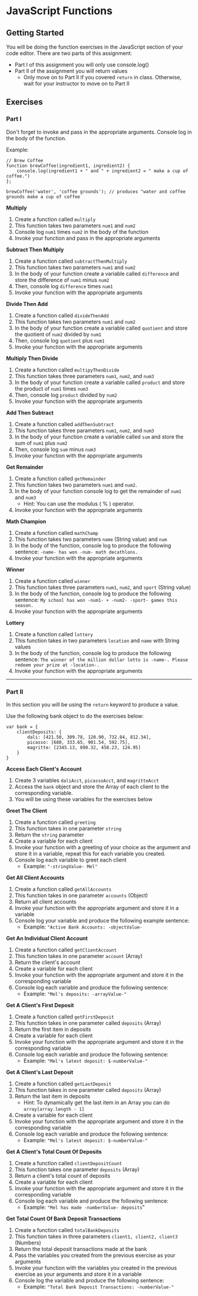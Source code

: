 # JavaScript Functions

## Getting Started

You will be doing the function exercises in the JavaScript section of your code editor. There are two parts of this assignment:

* Part I of this assignment you will only use console.log()
* Part II of the assignment you will return values
  * Only move on to Part II if you covered `return` in class. Otherwise, wait for your instructor to move on to Part II

## Exercises

### Part I

Don't forget to invoke and pass in the appropriate arguments. Console log in the body of the function.

Example:

```
// Brew Coffee
function brewCoffee(ingredient1, ingredient2) {
    console.log(ingredient1 + " and " + ingredient2 = " make a cup of coffee.")
};

brewCoffee('water', 'coffee grounds'); // produces "water and coffee grounds make a cup of coffee
```

**Multiply**

1.  Create a function called `multiply`
2.  This function takes two parameters `num1` and `num2`
3.  Console log `num1` times `num2` in the body of the function
4.  Invoke your function and pass in the appropriate arguments

**Subtract Then Multiply**

1.  Create a function called `subtractThenMultiply`
2.  This function takes two parameters `num1` and `num2`
3.  In the body of your function create a variable called `difference` and store the difference of `num1` minus `num2`
4.  Then, console log `difference` times `num1`
5.  Invoke your function with the appropriate arguments

**Divide Then Add**

1.  Create a function called `divideThenAdd`
2.  This function takes two parameters `num1` and `num2`
3.  In the body of your function create a variable called `quotient` and store the quotient of `num2` divided by `num1`
4.  Then, console log `quotient` plus `num1`
5.  Invoke your function with the appropriate arguments

**Multiply Then Divide**

1.  Create a function called `multipyThenDivide`
2.  This function takes three parameters `num1`, `num2`, and `num3`
3.  In the body of your function create a variable called `product` and store the product of `num1` times `num3`
4.  Then, console log `product` divided by `num2`
5.  Invoke your function with the appropriate arguments

**Add Then Subtract**

1.  Create a function called `addThenSubtract`
2.  This function takes three parameters `num1`, `num2`, and `num3`
3.  In the body of your function create a variable called `sum` and store the sum of `num1` plus `num2`
4.  Then, console log `sum` minus `num3`
5.  Invoke your function with the appropriate arguments

**Get Remainder**

1.  Create a function called `getRemainder`
2.  This function takes two parameters `num1` and `num2`.
3.  In the body of your function console log to get the remainder of `num1` and `num3`
    * Hint: You can use the modulus ( % ) operator.
4.  Invoke your function with the appropriate arguments

**Math Champion**

1.  Create a function called `mathChamp`
2.  This function takes two parameters `name` (String value) and `num`
3.  In the body of the function, console log to produce the following sentence: `-name- has won -num- math decathlons.`
4.  Invoke your function with the appropriate arguments

**Winner**

1.  Create a function called `winner`
2.  This function takes three parameters `num1`, `num2`, and `sport` (String value)
3.  In the body of the function, console log to produce the following sentence: `My school has won -num1- + -num2- -sport- games this season.`
4.  Invoke your function with the appropriate arguments

**Lottery**

1.  Create a function called `lottery`
2.  This function takes in two parameters `location` and `name` with String values
3.  In the body of the function, console log to produce the following sentence: `The winner of the million dollar lotto is -name-. Please redeem your prize at -location-.`
4.  Invoke your function with the appropriate arguments

---

### Part II

In this section you will be using the `return` keyword to produce a value.

Use the following bank object to do the exercises below:

```
var bank = {
    clientDeposits: {
        dali: [421.50, 309.78, 120.90, 732.84, 812.34],
        picasso: [680, 333.65, 901.54, 592.75],
        magritte: [2345.13, 890.32, 458.23, 124.95]
    }
}
```

**Access Each Client's Account**

1.  Create 3 variables `daliAcct`, `picassoAcct`, and `magritteAcct`
2.  Access the `bank` object and store the Array of each client to the corresponding variable.
3.  You will be using these variables for the exercises below

**Greet The Client**

1.  Create a function called `greeting`
2.  This function takes in one parameter `string`
3.  Return the `string` parameter
4.  Create a variable for each client
5.  Invoke your function with a greeting of your choice as the argument and store it in a variable, repeat this for each variable you created.
6.  Console log each variable to greet each client
    * Example: `"-stringValue- Mel"`

**Get All Client Accounts**

1.  Create a function called `getAllAccounts`
2.  This function takes in one parameter `accounts` (Object)
3.  Return all client accounts
4.  Invoke your function with the appropriate argument and store it in a variable
5.  Console log your variable and produce the following example sentence:
    * Example: `"Active Bank Accounts: -objectValue-`

**Get An Individual Client Account**

1.  Create a function called `getClientAccount`
2.  This function takes in one parameter `account` (Array)
3.  Return the client's account
4.  Create a variable for each client
5.  Invoke your function with the appropriate argument and store it in the corresponding variable
6.  Console log each variable and produce the following sentence:
    * Example: `"Mel's deposits: -arrayValue-"`

**Get A Client's First Deposit**

1.  Create a function called `getFirstDeposit`
2.  This function takes in one parameter called `deposits` (Array)
3.  Return the first item in deposits
4.  Create a variable for each client
5.  Invoke your function with the appropriate argument and store it in the corresponding variable
6.  Console log each variable and produce the following sentence:
    * Example: `"Mel's latest deposit: $-numberValue-"`

**Get A Client's Last Deposit**

1.  Create a function called `getLastDeposit`
2.  This function takes in one parameter called `deposits` (Array)
3.  Return the last item in deposits
    * Hint: To dynamically get the last item in an Array you can do `array[array.length - 1]`
4.  Create a variable for each client
5.  Invoke your function with the appropriate argument and store it in the corresponding variable
6.  Console log each variable and produce the following sentence:
    * Example: `"Mel's latest deposit: $-numberValue-"`

**Get A Client's Total Count Of Deposits**

1.  Create a function called `clientDepositCount`
2.  This function takes one parameter `deposits` (Array)
3.  Return a client's total count of deposits
4.  Create a variable for each client
5.  Invoke your function with the appropriate argument and store it in the corresponding variable
6.  Console log each variable and produce the following sentence:
    * Example: `"Mel has made -numberValue- deposits`"

**Get Total Count Of Bank Deposit Transactions**

1.  Create a function called `totalBankDeposits`
2.  This function takes in three parameters `client1, client2, client3` (Numbers)
3.  Return the total deposit transactions made at the bank
4.  Pass the variables you created from the previous exercise as your arguments
5.  Invoke your function with the variables you created in the previous exercise as your arguments and store it in a variable
6.  Console log the variable and produce the following sentence:
    * Example: `"Total Bank Deposit Transactions: -numberValue-"`
